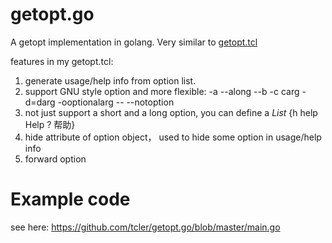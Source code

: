 # getopt.go
A getopt implementation in golang. Very similar to [getopt.tcl](https://github.com/tcler/getopt.tcl)

features in my getopt.tcl:
1. generate usage/help info from option list.
2. support GNU style option and more flexible: -a --along --b -c carg -d=darg -ooptionalarg -- --notoption
2. not just support a short and a long option, you can define a *List* {h help Help ? 帮助}
3. hide attribute of option object， used to hide some option in usage/help info
4. forward option

# Example code
see here: https://github.com/tcler/getopt.go/blob/master/main.go
